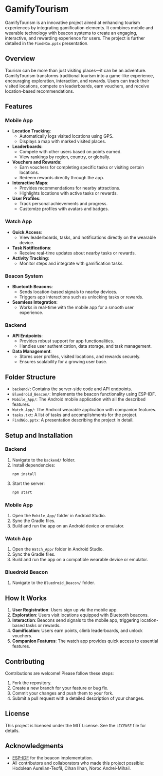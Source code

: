 # GamifyTourism

GamifyTourism is an innovative project aimed at enhancing tourism experiences by integrating gamification elements. It combines mobile and wearable technology with beacon systems to create an engaging, interactive, and rewarding experience for users. The project is further detailed in the `FindNGo.pptx` presentation.

## Overview

Tourism can be more than just visiting places—it can be an adventure. GamifyTourism transforms traditional tourism into a game-like experience, encouraging exploration, interaction, and rewards. Users can track their visited locations, compete on leaderboards, earn vouchers, and receive location-based recommendations.

## Features

### Mobile App
- **Location Tracking**:
  - Automatically logs visited locations using GPS.
  - Displays a map with marked visited places.
- **Leaderboards**:
  - Compete with other users based on points earned.
  - View rankings by region, country, or globally.
- **Vouchers and Rewards**:
  - Earn vouchers for completing specific tasks or visiting certain locations.
  - Redeem rewards directly through the app.
- **Interactive Maps**:
  - Provides recommendations for nearby attractions.
  - Highlights locations with active tasks or rewards.
- **User Profiles**:
  - Track personal achievements and progress.
  - Customize profiles with avatars and badges.

### Watch App
- **Quick Access**:
  - View leaderboards, tasks, and notifications directly on the wearable device.
- **Task Notifications**:
  - Receive real-time updates about nearby tasks or rewards.
- **Activity Tracking**:
  - Monitor steps and integrate with gamification tasks.

### Beacon System
- **Bluetooth Beacons**:
  - Sends location-based signals to nearby devices.
  - Triggers app interactions such as unlocking tasks or rewards.
- **Seamless Integration**:
  - Works in real-time with the mobile app for a smooth user experience.

### Backend
- **API Endpoints**:
  - Provides robust support for app functionalities.
  - Handles user authentication, data storage, and task management.
- **Data Management**:
  - Stores user profiles, visited locations, and rewards securely.
  - Ensures scalability for a growing user base.

## Folder Structure

- `backend/`: Contains the server-side code and API endpoints.
- `Bluedroid_Beacon/`: Implements the beacon functionality using ESP-IDF.
- `Mobile_App/`: The Android mobile application with all the described features.
- `Watch_App/`: The Android wearable application with companion features.
- `tasks.txt`: A list of tasks and accomplishments for the project.
- `FindNGo.pptx`: A presentation describing the project in detail.

## Setup and Installation

### Backend
1. Navigate to the `backend/` folder.
2. Install dependencies:
   ```bash
   npm install
   ```
3. Start the server:
   ```bash
   npm start
   ```

### Mobile App
1. Open the `Mobile_App/` folder in Android Studio.
2. Sync the Gradle files.
3. Build and run the app on an Android device or emulator.

### Watch App
1. Open the `Watch_App/` folder in Android Studio.
2. Sync the Gradle files.
3. Build and run the app on a compatible wearable device or emulator.

### Bluedroid Beacon
1. Navigate to the `Bluedroid_Beacon/` folder.

## How It Works

1. **User Registration**: Users sign up via the mobile app.
2. **Exploration**: Users visit locations equipped with Bluetooth beacons.
3. **Interaction**: Beacons send signals to the mobile app, triggering location-based tasks or rewards.
4. **Gamification**: Users earn points, climb leaderboards, and unlock vouchers.
5. **Companion Features**: The watch app provides quick access to essential features.

## Contributing

Contributions are welcome! Please follow these steps:
1. Fork the repository.
2. Create a new branch for your feature or bug fix.
3. Commit your changes and push them to your fork.
4. Submit a pull request with a detailed description of your changes.

## License

This project is licensed under the MIT License. See the `LICENSE` file for details.

## Acknowledgments

- [ESP-IDF](https://github.com/espressif/esp-idf) for the beacon implementation.
- All contributors and collaborators who made this project possible: Hodolean Aurelian-Teofil, Cihan Ilhan, Noroc Andrei-Mihail.

